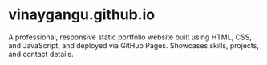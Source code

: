 # vinaygangu.github.io
A professional, responsive static portfolio website built using HTML, CSS, and JavaScript, and deployed via GitHub Pages. Showcases skills, projects, and contact details.
